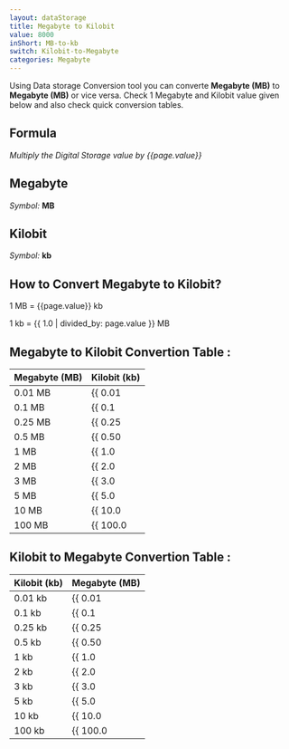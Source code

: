```yaml
---
layout: dataStorage
title: Megabyte to Kilobit
value: 8000
inShort: MB-to-kb
switch: Kilobit-to-Megabyte
categories: Megabyte
---
```


Using Data storage Conversion tool you can converte **Megabyte (MB)** to **Megabyte (MB)** or vice versa. Check 1 Megabyte and Kilobit value given below and also check quick conversion tables.

## Formula
*Multiply the Digital Storage value by {{page.value}}*

## Megabyte
*Symbol:* **MB**

## Kilobit
*Symbol:* **kb**

## How to Convert Megabyte to Kilobit?

1 MB = {{page.value}} kb

1 kb = {{ 1.0 | divided_by: page.value }} MB


## Megabyte to Kilobit Convertion Table :

| Megabyte (MB) | Kilobit (kb) |
| ---- | ---- |
| 0.01 MB | {{ 0.01 | times: page.value | round: 12 }} kb |
| 0.1 MB | {{ 0.1 | times: page.value | round: 12 }} kb |
| 0.25 MB | {{ 0.25 | times: page.value | round: 12 }} kb |
| 0.5 MB | {{ 0.50 | times: page.value | round: 12 }} kb |
| 1 MB | {{ 1.0 | times: page.value | round: 12 }} kb |
| 2 MB | {{ 2.0 | times: page.value | round: 12 }} kb |
| 3 MB | {{ 3.0 | times: page.value | round: 12 }} kb |
| 5 MB | {{ 5.0 | times: page.value | round: 12 }} kb |
| 10 MB | {{ 10.0 | times: page.value | round: 12 }} kb |
| 100 MB | {{ 100.0 | times: page.value | round: 12 }} kb |

## Kilobit to Megabyte Convertion Table :

| Kilobit (kb) | Megabyte (MB) |
| ---- | ---- |
| 0.01 kb | {{ 0.01 | divided_by: page.value | round: 12 }} MB |
| 0.1 kb | {{ 0.1 | divided_by: page.value | round: 12 }} MB |
| 0.25 kb | {{ 0.25 | divided_by: page.value | round: 12 }} MB |
| 0.5 kb | {{ 0.50 | divided_by: page.value | round: 12 }} MB |
| 1 kb | {{ 1.0 | divided_by: page.value | round: 12 }} MB |
| 2 kb | {{ 2.0 | divided_by: page.value | round: 12 }} MB |
| 3 kb | {{ 3.0 | divided_by: page.value | round: 12 }} MB |
| 5 kb | {{ 5.0 | divided_by: page.value | round: 12 }} MB |
| 10 kb | {{ 10.0 | divided_by: page.value | round: 12 }} MB |
| 100 kb | {{ 100.0 | divided_by: page.value | round: 12 }} MB |


<script>
document.getElementById('selectInput')[8].selected = true
document.getElementById('selectOutput')[2].selected = true
</script>
